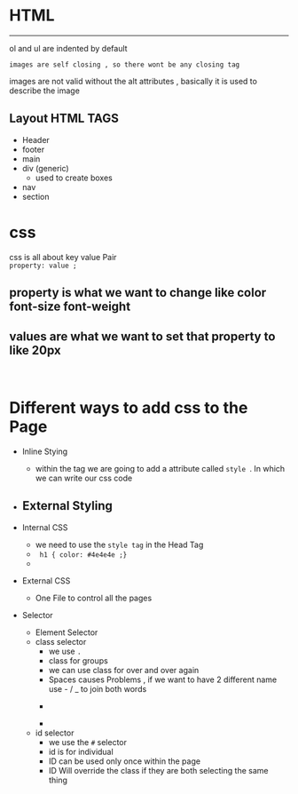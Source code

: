 # HTML 
----------
ol and ul are indented by default  <br>
```
images are self closing , so there wont be any closing tag 
```
images are not valid without the alt attributes , basically it is used to describe the image </br>

## Layout HTML TAGS 
- Header 
- footer 
- main 
- div (generic) 
    - used to create boxes  
- nav 
- section 
# css #
css is all about key value Pair 
<br>
`property: value ;`

## property is what we want to change like color font-size font-weight 
## values are what we want to set that property to like 20px 

</br>

# Different ways to add css to the Page 
- Inline Stying 
    - within the tag we are going to add a attribute called `style `. In which we can write our css code 

- External Styling 
    - 

- Internal CSS 
    - we need to use the `style tag` in the Head Tag 
    - ``` h1 { color: #4e4e4e ;}```
    - 

-  External CSS 
    - One File to control all the pages


- Selector 
    - Element Selector 
    - class selector 
        - we use `.`
        - class for groups 
        - we can use class for over and over again 
        - Spaces causes Problems , if we want to have 2 different name use - / _ to join both words 
        - ```   
            ```
        - 
    - id selector 
        - we use the `#` selector
        - id is for individual 
        - ID can be used only once within the page 
        - ID Will override the class if they are both selecting the same thing 
